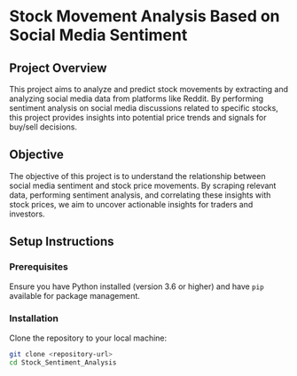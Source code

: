 # Stock Movement Analysis Based on Social Media Sentiment

## Project Overview
This project aims to analyze and predict stock movements by extracting and analyzing social media data from platforms like Reddit. By performing sentiment analysis on social media discussions related to specific stocks, this project provides insights into potential price trends and signals for buy/sell decisions.

## Objective
The objective of this project is to understand the relationship between social media sentiment and stock price movements. By scraping relevant data, performing sentiment analysis, and correlating these insights with stock prices, we aim to uncover actionable insights for traders and investors.

## Setup Instructions

### Prerequisites
Ensure you have Python installed (version 3.6 or higher) and have `pip` available for package management.

### Installation

Clone the repository to your local machine:

```sh
git clone <repository-url>
cd Stock_Sentiment_Analysis

